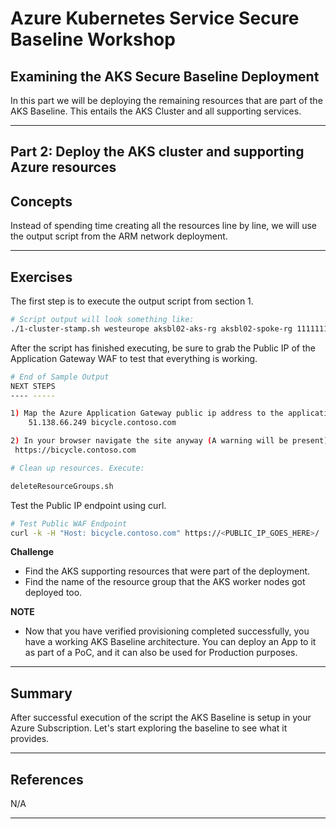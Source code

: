 # Azure Kubernetes Service Secure Baseline Workshop

## Examining the AKS Secure Baseline Deployment

In this part we will be deploying the remaining resources that are part of the AKS Baseline. This entails the AKS Cluster and all supporting services.

---

## Part 2: Deploy the AKS cluster and supporting Azure resources

## Concepts

Instead of spending time creating all the resources line by line, we will use the output script from the ARM network deployment.

---

## Exercises

The first step is to execute the output script from section 1.

```bash
# Script output will look something like:
./1-cluster-stamp.sh westeurope aksbl02-aks-rg aksbl02-spoke-rg 11111111-1111-1111-1111-111111111111 11111111-1111-1111-1111-111111111111 /subscriptions/11111111-1111-1111-1111-111111111111/resourceGroups/aksbl02-spoke-rg/providers/Microsoft.Network/virtualNetworks/vnet-spoke-BU0001A0008-00 11111111-1111-1111-1111-111111111111 11111111-1111-1111-1111-111111111111 contoso@microsoft.com contosoadmin
```

After the script has finished executing, be sure to grab the Public IP of the Application Gateway WAF to test that everything is working.

```bash
# End of Sample Output
NEXT STEPS
---- -----

1) Map the Azure Application Gateway public ip address to the application domain names. To do that, please open your hosts file (C:\windows\system32\drivers\etc\hosts or /etc/hosts) and add the following record in local host file:
    51.138.66.249 bicycle.contoso.com

2) In your browser navigate the site anyway (A warning will be present)
 https://bicycle.contoso.com

# Clean up resources. Execute:

deleteResourceGroups.sh
```

Test the Public IP endpoint using curl.

```bash
# Test Public WAF Endpoint
curl -k -H "Host: bicycle.contoso.com" https://<PUBLIC_IP_GOES_HERE>/
```

**Challenge**

- Find the AKS supporting resources that were part of the deployment.
- Find the name of the resource group that the AKS worker nodes got deployed too.

**NOTE**

- Now that you have verified provisioning completed successfully, you have a working AKS Baseline architecture. You can deploy an App to it as part of a PoC, and it can also be used for Production purposes.

---

## Summary

After successful execution of the script the AKS Baseline is setup in your Azure Subscription. Let's start exploring the baseline to see what it provides.

---

## References

N/A

---

